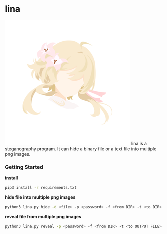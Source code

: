 # lina
<img src="./lina.png" width="400" alt="designed by Futa Takahashi">
lina is a steganography program. It can hide a binary file or a text file into multiple png images.

### Getting Started
**install**
```bash
pip3 install -r requirements.txt
```

**hide file into multiple png images**
```bash
python3 lina.py hide -d <file> -p <password> -f <from DIR> -t <to DIR>
```

**reveal file from multiple png images**
```bash
python3 lina.py reveal -p <password> -f <from DIR> -t <to OUTPUT FILE>
```

